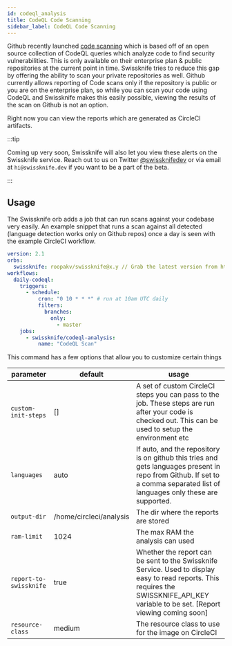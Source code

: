 ```yaml
---
id: codeql_analysis
title: CodeQL Code Scanning
sidebar_label: CodeQL Code Scanning
---
```


Github recently launched [code scanning](https://github.com/features/security) which is based off of
an open source collection of CodeQL queries which analyze code to find security vulnerabilities. This
is only available on their enterprise plan & public repositories at the current point in time.
Swissknife tries to reduce this gap by offering the ability to scan your private repositories as well.
Github currently allows reporting of Code scans only if the repository is public or you are on the
enterprise plan, so while you can scan your code using CodeQL and Swissknife makes this easily
possible, viewing the results of the scan on Github is not an option.

Right now you can view the reports which are generated as CircleCI artifacts.

:::tip

Coming up very soon, Swissknife will also let you view these alerts on the Swissknife service.
Reach out to us on Twitter [@swissknifedev](https://twitter.com/swissknifedev) or via email at
`hi@swissknife.dev` if you want to be a part of the beta.

:::

## Usage

The Swissknife orb adds a job that can run scans against your codebase very easily. An example
snippet that runs a scan against all detected (language detection works only on Github repos) once
a day is seen with the example CircleCI workflow.

```yml
version: 2.1
orbs:
  swissknife: roopakv/swissknife@x.y // Grab the latest version from https://orb.swissknife.dev
workflows:
  daily-codeql:
    triggers:
      - schedule:
          cron: "0 10 * * *" # run at 10am UTC daily
          filters:
            branches:
              only:
                - master
    jobs:
      - swissknife/codeql-analysis:
          name: "CodeQL Scan"
```

This command has a few options that allow you to customize certain things

| parameter              | default                 | usage                                                                                                                                                                                 |
| ---------------------- | ----------------------- | ------------------------------------------------------------------------------------------------------------------------------------------------------------------------------------- |
| `custom-init-steps`    | []                      | A set of custom CircleCI steps you can pass to the job. These steps are run after your code is checked out. This can be used to setup the environment etc                             |
| `languages`            | auto                    | If auto, and the repository is on github this tries and gets languages present in repo from Github. If set to a comma separated list of languages only these are supported.           |
| `output-dir`           | /home/circleci/analysis | The dir where the reports are stored                                                                                                                                                  |
| `ram-limit`            | 1024                    | The max RAM the analysis can used                                                                                                                                                     |
| `report-to-swissknife` | true                    | Whether the report can be sent to the Swissknife Service. Used to display easy to read reports. This requires the SWISSKNIFE_API_KEY variable to be set. [Report viewing coming soon] |
| `resource-class`       | medium                  | The resource class to use for the image on CircleCI                                                                                                                                   |
